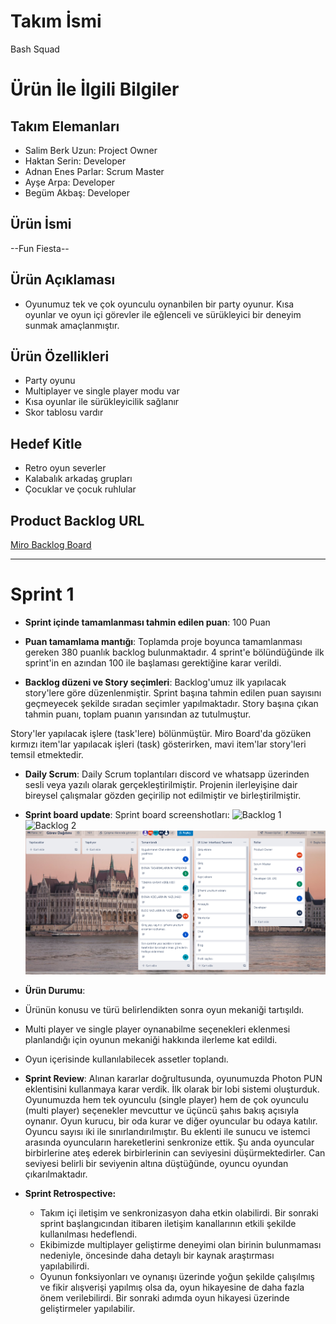 # **Takım İsmi**

Bash Squad

# Ürün İle İlgili Bilgiler

## Takım Elemanları

- Salim Berk Uzun: Project Owner
- Haktan Serin: Developer
- Adnan Enes Parlar: Scrum Master
- Ayşe Arpa: Developer
- Begüm Akbaş: Developer

## Ürün İsmi

--Fun Fiesta--

## Ürün Açıklaması

- Oyunumuz tek ve çok oyunculu oynanbilen bir party oyunur. Kısa oyunlar ve oyun içi görevler ile eğlenceli ve sürükleyici bir deneyim sunmak amaçlanmıştır.

## Ürün Özellikleri

- Party oyunu
- Multiplayer ve single player modu var
- Kısa oyunlar ile sürükleyicilik sağlanır
- Skor tablosu vardır

## Hedef Kitle

- Retro oyun severler
- Kalabalık arkadaş grupları
- Çocuklar ve çocuk ruhlular

## Product Backlog URL

[Miro Backlog Board](https://miro.com/app/board/uXjVOSSCpsI=/)

---

# Sprint 1

- **Sprint içinde tamamlanması tahmin edilen puan**: 100 Puan

- **Puan tamamlama mantığı**: Toplamda proje boyunca tamamlanması gereken 380 puanlık backlog bulunmaktadır. 4 sprint'e bölündüğünde ilk sprint'in en azından 100 ile başlaması gerektiğine karar verildi.

- **Backlog düzeni ve Story seçimleri**: Backlog'umuz ilk yapılacak story'lere göre düzenlenmiştir. Sprint başına tahmin edilen puan sayısını geçmeyecek şekilde sıradan seçimler yapılmaktadır. Story başına çıkan tahmin puanı, toplam puanın yarısından az tutulmuştur. 

Story'ler yapılacak işlere (task'lere) bölünmüştür. Miro Board'da gözüken kırmızı item'lar yapılacak işleri (task) gösterirken, mavi item'lar story'leri temsil etmektedir.

- **Daily Scrum**: Daily Scrum toplantıları discord ve whatsapp üzerinden sesli veya yazılı olarak gerçekleştirilmiştir. Projenin ilerleyişine dair bireysel çalışmalar gözden geçirilip not edilmiştir ve birleştirilmiştir.

- **Sprint board update**: Sprint board screenshotları: 
![Backlog 1](https://raw.githubusercontent.com/OyunveUygulamaAkademisi/BootcampScrumTemplate/main/ProjectManagement/Sprint1Documents/backlog1.png) 
![Backlog 2](https://raw.githubusercontent.com/OyunveUygulamaAkademisi/BootcampScrumTemplate/main/ProjectManagement/Sprint1Documents/backlog2.png) 
![Backlog 3](https://raw.githubusercontent.com/OyunveUygulamaAkademisi/BootcampScrumTemplate/main/ProjectManagement/Sprint1Documents/backlog3.png)

- **Ürün Durumu**:
- Ürünün konusu ve türü belirlendikten sonra oyun mekaniği tartışıldı.
- Multi player ve single player oynanabilme seçenekleri eklenmesi planlandığı için oyunun mekaniği hakkında ilerleme kat edildi.
- Oyun içerisinde kullanılabilecek assetler toplandı.

- **Sprint Review**: 
Alınan kararlar doğrultusunda, oyunumuzda Photon PUN eklentisini kullanmaya karar verdik. İlk olarak bir lobi sistemi oluşturduk. Oyunumuzda hem tek oyunculu (single player) hem de çok oyunculu (multi player) seçenekler mevcuttur ve üçüncü şahıs bakış açısıyla oynanır. Oyun kurucu, bir oda kurar ve diğer oyuncular bu odaya katılır. Oyuncu sayısı iki ile sınırlandırılmıştır. Bu eklenti ile sunucu ve istemci arasında oyuncuların hareketlerini senkronize ettik. Şu anda oyuncular birbirlerine ateş ederek birbirlerinin can seviyesini düşürmektedirler. Can seviyesi belirli bir seviyenin altına düştüğünde, oyuncu oyundan çıkarılmaktadır.

- **Sprint Retrospective:**
  - Takım içi iletişim ve senkronizasyon daha etkin olabilirdi. Bir sonraki sprint başlangıcından itibaren iletişim kanallarının etkili şekilde kullanılması hedeflendi.
  - Ekibimizde multiplayer geliştirme deneyimi olan birinin bulunmaması nedeniyle, öncesinde daha detaylı bir kaynak araştırması yapılabilirdi.
  - Oyunun fonksiyonları ve oynanışı üzerinde yoğun şekilde çalışılmış ve fikir alışverişi yapılmış olsa da, oyun hikayesine de daha fazla önem verilebilirdi. Bir sonraki adımda oyun hikayesi üzerinde geliştirmeler yapılabilir.

